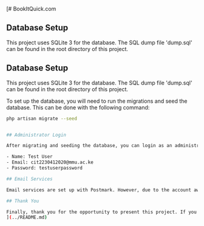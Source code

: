[# BookItQuick.com

## Database Setup

This project uses SQLite 3 for the database. The SQL dump file 'dump.sql' can be found in the root directory of this project.


## Database Setup

This project uses SQLite 3 for the database. The SQL dump file 'dump.sql' can be found in the root directory of this project.

To set up the database, you will need to run the migrations and seed the database. This can be done with the following command:

```bash
php artisan migrate --seed


## Administrator Login

After migrating and seeding the database, you can login as an administrator using the following credentials:

- Name: Test User
- Email: cit2230412020@mmu.ac.ke
- Password: testuserpassword

## Email Services

Email services are set up with Postmark. However, due to the account awaiting approval, emails can only be sent within the same domain (@mmu.ac.ke) and are capped at 100 emails monthly.

## Thank You

Finally, thank you for the opportunity to present this project. If you have any questions or need further information, please feel free to reach out.
](../README.md)
